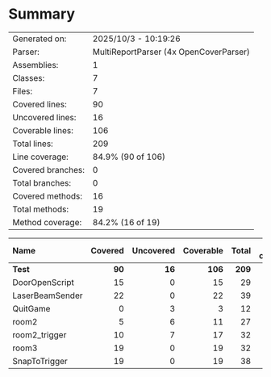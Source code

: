 ﻿# Summary
|||
|:---|:---|
| Generated on: | 2025/10/3 - 10:19:26 |
| Parser: | MultiReportParser (4x OpenCoverParser) |
| Assemblies: | 1 |
| Classes: | 7 |
| Files: | 7 |
| Covered lines: | 90 |
| Uncovered lines: | 16 |
| Coverable lines: | 106 |
| Total lines: | 209 |
| Line coverage: | 84.9% (90 of 106) |
| Covered branches: | 0 |
| Total branches: | 0 |
| Covered methods: | 16 |
| Total methods: | 19 |
| Method coverage: | 84.2% (16 of 19) |

|**Name**|**Covered**|**Uncovered**|**Coverable**|**Total**|**Line coverage**|**Covered**|**Total**|**Branch coverage**|**Covered**|**Total**|**Method coverage**|
|:---|---:|---:|---:|---:|---:|---:|---:|---:|---:|---:|---:|
|**Test**|**90**|**16**|**106**|**209**|**84.9%**|**0**|**0**|****|**16**|**19**|**84.2%**|
|DoorOpenScript|15|0|15|29|100%|0|0||2|2|100%|
|LaserBeamSender|22|0|22|39|100%|0|0||3|3|100%|
|QuitGame|0|3|3|12|0%|0|0||0|1|0%|
|room2|5|6|11|27|45.4%|0|0||3|5|60%|
|room2_trigger|10|7|17|32|58.8%|0|0||1|1|100%|
|room3|19|0|19|32|100%|0|0||4|4|100%|
|SnapToTrigger|19|0|19|38|100%|0|0||3|3|100%|
